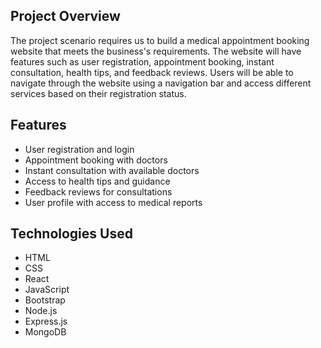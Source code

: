## Project Overview

The project scenario requires us to build a medical appointment booking website that meets the business's requirements.
The website will have features such as user registration, appointment booking, instant consultation, health tips, and feedback reviews.
Users will be able to navigate through the website using a navigation bar and access different services based on their registration status.

## Features

- User registration and login
- Appointment booking with doctors
- Instant consultation with available doctors
- Access to health tips and guidance
- Feedback reviews for consultations
- User profile with access to medical reports

## Technologies Used

- HTML
- CSS
- React
- JavaScript
- Bootstrap
- Node.js
- Express.js
- MongoDB